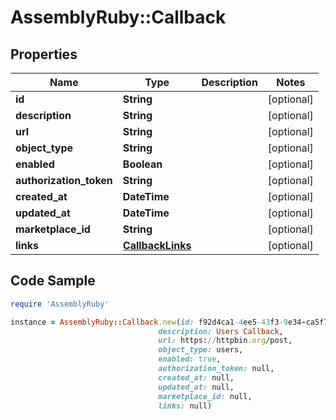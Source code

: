 # AssemblyRuby::Callback

## Properties

Name | Type | Description | Notes
------------ | ------------- | ------------- | -------------
**id** | **String** |  | [optional] 
**description** | **String** |  | [optional] 
**url** | **String** |  | [optional] 
**object_type** | **String** |  | [optional] 
**enabled** | **Boolean** |  | [optional] 
**authorization_token** | **String** |  | [optional] 
**created_at** | **DateTime** |  | [optional] 
**updated_at** | **DateTime** |  | [optional] 
**marketplace_id** | **String** |  | [optional] 
**links** | [**CallbackLinks**](CallbackLinks.md) |  | [optional] 

## Code Sample

```ruby
require 'AssemblyRuby'

instance = AssemblyRuby::Callback.new(id: f92d4ca1-4ee5-43f3-9e34-ca5f759c5e76,
                                 description: Users Callback,
                                 url: https://httpbin.org/post,
                                 object_type: users,
                                 enabled: true,
                                 authorization_token: null,
                                 created_at: null,
                                 updated_at: null,
                                 marketplace_id: null,
                                 links: null)
```


